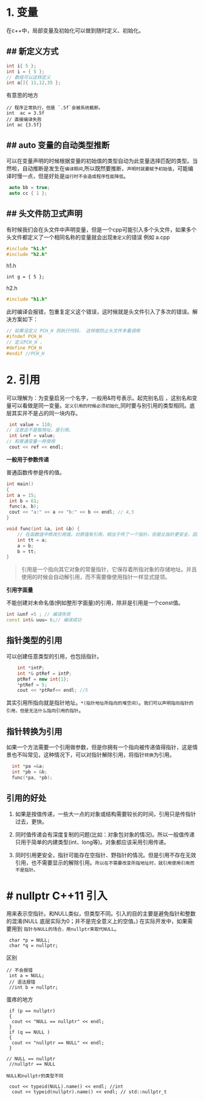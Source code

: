 # 1. 变量
在c++中，局部变量及初始化可以做到随时定义、初始化。
## ## 新定义方式
```c++
int i{ 5 };
int i = { 5 };
// 数组可以这样定义
int a[]{ 11,12,35 };
```
有意思的地方
```
// 程序正常执行，但是 `.5f`会被系统截断。
int  ac = 3.5f
// 直接编译失败
int ac {3.5f}
```

## ## auto 变量的自动类型推断
可以在变量声明的时候根据变量的初始值的类型自动为此变量选择匹配的类型。当然啦，自动推断是发生在`编译期间`,所以既然要推断，`声明时就要赋予初始值`，可能编译时慢一点，但是好处是`运行时不会造成程序性能降低`。
```c++
 auto bb = true;
 auto cc { 1 };
```
## ## 头文件防卫式声明
有时候我们会在头文件中声明变量，但是一个cpp可能引入多个头文件，如果多个头文件都定义了一个相同名称的变量就会出现`重定义`的错误
例如
a.cpp
```c++
#include "h1.h"
#include "h2.h"
```
h1.h
```
int g = { 5 };
```
h2.h
```c++
#include "h1.h"
```
此时编译会报错，包重复定义这个错误，这时候就是头文件引入了多次的错误。解决方案如下：
```c++
// 如果没定义 PCH_H 则执行代码， 这样做防止头文件多重调用
#ifndef PCH_H
// 定义PCH_H ，
#define PCH_H
#endif //PCH_H
```
# 2. 引用
可以理解为：为变量启另一个名字，一般用&符号表示。起完别名后 ，这别名和变量可以看做是同一变量。`定义引用的时候必须初始化`,同时要与别引用的类型相同。底层其实并不是占的同一块内存。
```c++
 int value = 110;
// 注意这不是取地址，是引用。
 int &ref = value;
// 和普通变量一样使用
 cout << ref << endl;
```
**一般用于参数传递**

普通函数传参是传的值。

```c++
int main()
{
int a = 15; 
 int b = 61;
 func(a, b);
 cout << "a:" << a << "b:" << b << endl; // 4,5
}

void func(int &a, int &b) {
    // 在函数值中修改引用值，对原值有引用，相当于传了一个指针。但是比指针更安全，因为不能修改引用地址。
    int tt = a;
    a = b;
    b = tt;
}
```
> 引用是一个指向其它对象的常量指针，它保存着所指对象的存储地址。并且使用的时候会自动解引用，而不需要像使用指针一样显式提领。

**引用字面量**

不能创建对未命名值(例如整形字面量)的引用，除非是引用是一个const值。

```c++
int &unf =5 ; // 编译失败
const int& uuu= 6;// 编译成功
```

## 指针类型的引用

可以创建任意类型的引用，也包括指针。

```c++
    int *intP;
    int *& ptRef = intP;
    ptRef = new int{1};
    *ptRef = 5;
    cout << *ptRef<< endl; //5
```

其实引用所指向就是指针地址。`*(指针地址所指向的堆空间)`。`我们可以声明指向指针的引用，但是无法什么指向引用的指针`。

## 指针转换为引用

如果一个方法需要一个引用做参数，但是你拥有一个指向被传递值得指针，这是情景也不叫常见，这种情况下，可以对指针解除引用，将指针`转换`为引用。

```c++
  int *pa =&a;
  int *pb = &b;
  func(*pa, *pb);
```

## 引用的好处

1. 如果是按值传递，一些大一点的对象或结构需要较长的时间，引用只是传指针过去，更快。

2. 同时值传递会有深度复制的问题(比如：对象包对象的情况)。所以一般值传递只用于简单的内建类型(int、long等)。对象都应该采用引用传递。

3. 同时引用更安全，指针可能存在空指针、野指针的情况。但是引用不存在无效引用，也不需要显示的解除引用。`所以在不需要改变所指地址时，就引用使用引用而不是指针。`

# # nullptr  C++11 引入

用来表示空指针。和NULL类似，但类型不同。引入的目的主要是避免指针和整数的混淆(NULL 底层实际为0；并不是完全意义上的空值。)
在实际开发中，如果需要用到 `指针与NULL的场合，用nullptr来取代NULL`。

```
 char *p = NULL;
 char *q = nullptr;
```
区别
```
// 不会报错
 int a = NULL;
 // 语法报错
 //int b = nullptr;
```
蛋疼的地方
```
 if (p == nullptr)
 {
  cout << "NULL == nullptr" << endl;  
 }
 if (q == NULL )
 {
  cout << "nullptr == NULL" << endl;
 }

// NULL == nullptr
 //nullptr == NULL
```

`NULL和nullptr的类型不同`
```
 cout << typeid(NULL).name() << endl; //int
  cout << typeid(nullptr).name() << endl; // std::nullptr_t
```